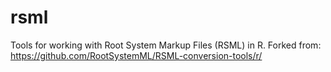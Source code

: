 # rsml
Tools for working with Root System Markup Files (RSML) in R. Forked from: https://github.com/RootSystemML/RSML-conversion-tools/r/
